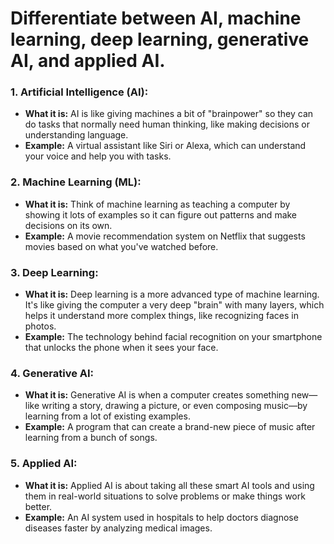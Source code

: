 # Differentiate between AI, machine learning, deep learning, generative AI, and applied AI.

### 1. **Artificial Intelligence (AI):**
   - **What it is:** AI is like giving machines a bit of "brainpower" so they can do tasks that normally need human thinking, like making decisions or understanding language.
   - **Example:** A virtual assistant like Siri or Alexa, which can understand your voice and help you with tasks.

### 2. **Machine Learning (ML):**
   - **What it is:** Think of machine learning as teaching a computer by showing it lots of examples so it can figure out patterns and make decisions on its own.
   - **Example:** A movie recommendation system on Netflix that suggests movies based on what you've watched before.

### 3. **Deep Learning:**
   - **What it is:** Deep learning is a more advanced type of machine learning. It's like giving the computer a very deep "brain" with many layers, which helps it understand more complex things, like recognizing faces in photos.
   - **Example:** The technology behind facial recognition on your smartphone that unlocks the phone when it sees your face.

### 4. **Generative AI:**
   - **What it is:** Generative AI is when a computer creates something new—like writing a story, drawing a picture, or even composing music—by learning from a lot of existing examples.
   - **Example:** A program that can create a brand-new piece of music after learning from a bunch of songs.

### 5. **Applied AI:**
   - **What it is:** Applied AI is about taking all these smart AI tools and using them in real-world situations to solve problems or make things work better.
   - **Example:** An AI system used in hospitals to help doctors diagnose diseases faster by analyzing medical images.


